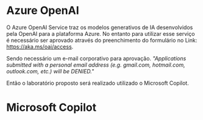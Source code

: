 # Azure OpenAI
O Azure OpenAI Service traz os modelos generativos de IA desenvolvidos pela OpenAI para a plataforma Azure. No entanto para utilizar esse serviço é necessário ser aprovado através do preenchimento do formulário no Link: https://aka.ms/oai/access.

Sendo necessário um e-mail corporativo para aprovação.
*"Applications submitted with a personal email address (e.g. gmail.com, hotmail.com, outlook.com, etc.) will be DENIED."*

Então o laboratório proposto será realizado utilizado o Microsoft Copilot.

# Microsoft Copilot

